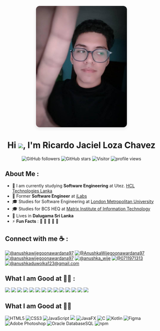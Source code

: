 <div align="center">
  <img src="./I_am.jpg" alt="I am Ricardo" width="300" style="border-radius:12px; box-shadow:0 4px 12px rgba(0,0,0,0.12);" />
</div>

<h1 align="center">
  Hi <img src="https://media.giphy.com/media/hvRJCLFzcasrR4ia7z/giphy.gif" width="35">, I'm Ricardo Jaciel Loza Chavez
</h1>

<p align="center">
  <img alt="GitHub followers" src="https://img.shields.io/github/followers/AnushkaWijegoonawardana97?style=social" />
  <img alt="GitHub stars" src="https://img.shields.io/github/stars/AnushkaWijegoonawardana97?style=social" />
  <img alt="Visitor" src="https://visitor-badge.laobi.icu/badge?page_id=AnushkaWijegoonawardana97.repoName" />
  <img alt="profile views" src="https://komarev.com/ghpvc/?username=AnushkaWijegoonawardana97" />
</p>

## About Me :

- 🏢 I am currently studying **Software Engineering** at Utez. [HCL Technologies Lanka](https://www.utez.edu.mx//contact-us/)
- 🏢 Former **Software Engineer** at [iLabs](https://www.ilabs.lk/)
- 🎓 Studies for Software Engineering at [London Metropolitan University](https://www.londonmet.ac.uk/)
- 🎓 Studies for BCS HEQ at [Matrix Institute of Information Technology](http://www.matrix-edu.com/)
- 🏡 Lives in **Dalugama Sri Lanka**
- ⚡ **Fun Facts** : 🍕 🏉 🏏 🎥 🚞

## Connect with me ☕ :

[![@anushkawijegoonawardana97](https://img.icons8.com/fluency/48/000000/instagram-new.png)](https://www.instagram.com/anushkawijegoonawardana97/)
[![@AnushkaWijegoonawardana97](https://img.icons8.com/fluency/48/000000/facebook.png)](https://www.facebook.com/AnushkaWijegoonawardana97)
[![@anushkawijegoonawardana97](https://img.icons8.com/fluency/48/000000/linkedin.png)](https://www.linkedin.com/in/anushkawijegoonawardana97/)
[![@anushka_wije](https://img.icons8.com/fluency/48/000000/twitter-squared.png)](https://twitter.com/anushka_wije)
[![@0711971313](https://img.icons8.com/fluency/48/000000/phone-disconnected.png)](tel:0711971313)
[![@anushkaduwolka123@gmail.com](https://img.icons8.com/fluency/48/000000/apple-mail.png)](mailto:anushkaduwolka123@gmail.com)

## What I am Good at 🧑‍💻 :

<img src="https://img.icons8.com/color/48/000000/html-5--v1.png"/> <img src="https://img.icons8.com/color/48/000000/css3.png"/> <img src="https://img.icons8.com/color/48/000000/sass.png"/> <img src="https://img.icons8.com/color/48/000000/javascript--v1.png"/> <img src="https://img.icons8.com/office/48/000000/react.png"/> <img src="https://img.icons8.com/color/48/000000/nextjs.png"/>
<img src="https://img.icons8.com/color/48/000000/java-coffee-cup-logo--v1.png"/> <img src="https://img.icons8.com/officel/48/000000/php-logo.png"/> <img src="https://img.icons8.com/fluency/48/000000/laravel.png"/> <img src="https://img.icons8.com/fluency/48/000000/wordpress.png"/>
<img src="https://img.icons8.com/color/48/000000/mysql-logo.png"/> <img src="https://img.icons8.com/color/48/000000/mongodb.png"/> <img src="https://img.icons8.com/color/48/000000/firebase.png"/>
<img src="https://img.icons8.com/color/48/000000/npm.png"/>

## What I am Good at 🧑‍💻

<img src="https://img.icons8.com/color/48/000000/html-5--v1.png" alt="HTML5" title="HTML5"/> <img src="https://img.icons8.com/color/48/000000/css3.png" alt="CSS3" title="CSS3"/> <img src="https://img.icons8.com/color/48/000000/javascript--v1.png" alt="JavaScript" title="JavaScript"/> 
<img src="https://img.icons8.com/color/48/000000/java-coffee-cup-logo--v1.png"/>
<img src="./ce1676d4-fbd6-4fa1-b892-142b46e268d5.png" alt="JavaFX" title="JavaFX"/> <img src="https://img.icons8.com/color/48/000000/c-programming.png" alt="C" title="C (C Programming)"/> <img src="https://img.icons8.com/color/48/000000/kotlin.png" alt="Kotlin" title="Kotlin"/>
<img src="https://img.icons8.com/fluency/48/000000/figma.png" alt="Figma" title="Figma"/> <img src="https://img.icons8.com/color/48/000000/adobe-photoshop.png" alt="Adobe Photoshop" title="Adobe Photoshop"/>
<img src="https://img.icons8.com/color/48/000000/oracle-logo.png" alt="Oracle DatabaseSQL" title="Oracle DatabaseSQL"/> <img src="https://img.icons8.com/color/48/000000/npm.png" alt="npm" title="npm"/>



